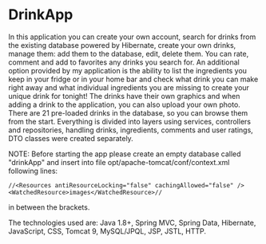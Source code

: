 # DrinkApp

In this application you can create your own account, search for drinks from the existing database
powered by Hibernate, create your own drinks, manage them: add them to the database, edit,
delete them. You can rate, comment and add to favorites any drinks you search for. An additional
option provided by my application is the ability to list the ingredients you keep in your fridge or in
your home bar and check what drink you can make right away and what individual ingredients
you are missing to create your unique drink for tonight!
The drinks have their own graphics and when adding a drink to the application, you can also
upload your own photo. There are 21 pre-loaded drinks in the database, so you can browse them
from the start.
Everything is divided into layers using services, controllers and repositories, handling drinks,
ingredients, comments and user ratings, DTO classes were created separately.

NOTE: Before starting the app please create an empty database called "drinkApp"
and insert into file opt/apache-tomcat/conf/context.xml following lines:

	//<Resources antiResourceLocking="false" cachingAllowed="false" />
	<WatchedResource>images</WatchedResource>//

in between the <Context> brackets.

The technologies used are: Java 1.8+, Spring MVC, Spring Data, Hibernate, JavaScript, CSS,
Tomcat 9, MySQL/JPQL, JSP, JSTL, HTTP.
